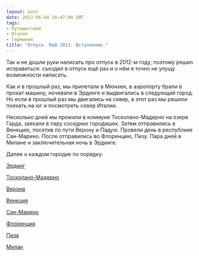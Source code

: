 ```yaml
---
layout: post
date: 2013-06-04 16:47:00 GMT
tags:
- Путешествия
- Италия
- Германия
title: "Отпуск. Май 2013. Вступление."
---
```

<p>Так и не дошли руки написать про отпуск в 2012-м году, поэтому решил исправиться: съездил в отпуск ещё раз и о нём я точно не упущу возможности написать.</p>
<p>Как и в прошлый раз, мы прилетали в Мюнхен, в аэропорту брали в прокат машину, ночевали в Эрдинге и выдвигались в следующий город. Но если в прошлый раз мы двигались на север, в этот раз мы решили поехать на юг и посмотреть север Италии.&nbsp;</p>
<p>Несколько дней мы прожили в коммуне Тосколано-Мадерно на озере Гарда, заехали в пару соседних городишек. Затем отправились в Венецию, посетив по пути Верону и Падую. Провели день в республике Сан-Марино. После отправились во Флоренцию, Пизу. Пара дней в Милане и заключительная ночь в Эрдинге.</p>
<p>Далее о каждом городке по порядку:</p>
<p><a href="http://theuniversearound.tumblr.com/post/52222162480/2013-1">Эрдинг</a></p>
<p><a href="http://theuniversearound.tumblr.com/post/52470964705/2013-2">Тосколано-Мадерно</a></p>
<p><a href="http://theuniversearound.tumblr.com/post/52862774087/2013-3">Верона</a></p>
<p><a href="http://theuniversearound.tumblr.com/post/54517689586/2013-4">Венеция</a></p>
<p><a href="http://theuniversearound.tumblr.com/post/55776724871/2013-5">Сан-Марино</a></p>
<p><a href="http://theuniversearound.tumblr.com/post/57061998084/2013-6">Флоренция</a></p>
<p><a href="http://theuniversearound.tumblr.com/post/57875083885/2013-7">Пиза</a></p>
<p><a href="http://theuniversearound.tumblr.com/post/59403623529/2013-8">Милан</a></p>